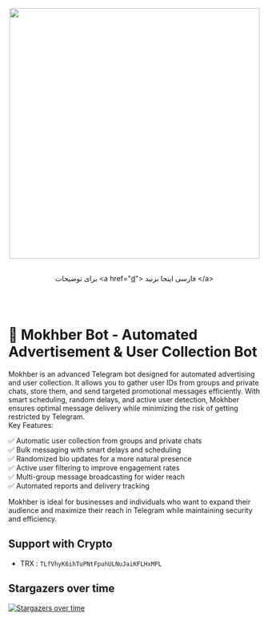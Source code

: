 <div align="center"><img src="https://github.com/sanwdp/Tabchi-Mokhber/blob/main/Tabchi-Mokhber.png" width="500"></div>
<div align="center"><br>

  برای توضیحات <a href="[d]("https://github.com/sanwdp/Tabchi-Mokhber/blob/main/README-fa.md")"> فارسی اینجا بزنید </a>

</div>
<br><br>

# 🤖 Mokhber Bot - Automated Advertisement & User Collection Bot
Mokhber is an advanced Telegram bot designed for automated advertising and user collection. It allows you to gather user IDs from groups and private chats, store them, and send targeted promotional messages efficiently. With smart scheduling, random delays, and active user detection, Mokhber ensures optimal message delivery while minimizing the risk of getting restricted by Telegram.<br>
Key Features:

✅ Automatic user collection from groups and private chats<br>
✅ Bulk messaging with smart delays and scheduling<br>
✅ Randomized bio updates for a more natural presence<br>
✅ Active user filtering to improve engagement rates<br>
✅ Multi-group message broadcasting for wider reach<br>
✅ Automated reports and delivery tracking<br>

Mokhber is ideal for businesses and individuals who want to expand their audience and maximize their reach in Telegram while maintaining security and efficiency.

  
##  Support with Crypto 
- TRX : `TLfVhyK6ihTuPNtFpuhULNuJaiKFLHxMFL`

## Stargazers over time
[![Stargazers over time](https://starchart.cc/MrAminiDev/Tabchi-Mokhber.svg?variant=adaptive)](https://starchart.cc/MrAminiDev/Tabchi-Mokhber)
